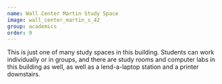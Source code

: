 ```yaml
---
name: Wall Center Martin Study Space
image: wall_center_martin_s_42
group: academics
order: 9
---
```



This is just one of many study spaces in this building. Students can work individually or in groups, and there are study 
rooms and computer labs in this building as well, as well as a lend-a-laptop station and a printer downstairs. 





 


